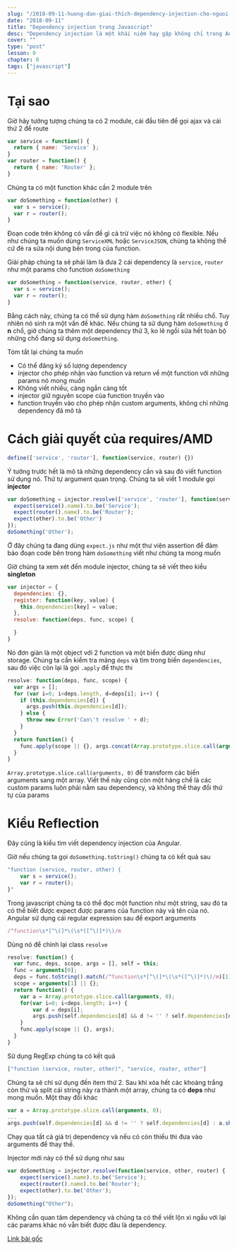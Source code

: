 ```yaml
---
slug: "/2018-09-11-huong-dan-giai-thich-dependency-injection-cho-nguoi-moi-bat-dau-khong-biet-gi"
date: "2018-09-11"
title: "Dependency injection trong Javascript"
desc: "Dependency injection là một khái niệm hay gặp không chỉ trong Angular mà còn ở nhiều ngôn ngữ lập trình khác, Dependency injection không có gì ghê gớm cả, chỉ do cách dùng từ có vẻ to lớn vậy thôi"
cover: ""
type: "post"
lesson: 0
chapter: 0
tags: ["javascript"]
---
```


# Tại sao

Giờ hãy tưởng tượng chúng ta có 2 module, cái đầu tiên để gọi ajax và cái thứ 2 để route

```js
var service = function() {
  return { name: 'Service' };
}
var router = function() {
  return { name: 'Router' };
}
```

Chúng ta có một function khác cần 2 module trên

```js
var doSomething = function(other) {
  var s = service();
  var r = router();
}
```

Đoạn code trên không có vấn đề gì cả trừ việc nó không có flexible. Nếu như chúng ta muốn dùng `ServiceXML` hoặc `ServiceJSON`, chúng ta không thể cứ đè ra sửa nội dung bên trong của function.

Giải pháp chúng ta sẽ phải làm là đưa 2 cái dependency là `service`, `router` như một params cho function `doSomething`

```js
var doSomething = function(service, router, other) {
  var s = service();
  var r = router();
}
```

Bằng cách này, chúng ta có thể sử dụng hàm `doSomething` rất nhiều chổ. Tuy nhiên nó sinh ra một vấn đề khác. Nếu chúng ta sử dụng hàm `doSomething` ở **n** chổ, giờ chúng ta thêm một dependency thứ 3, ko lẽ ngồi sửa hết toàn bộ những chổ đang sử dụng `doSomething`.

Tóm tắt lại chúng ta muốn

- Có thể đăng ký số lượng dependency
- injector cho phép nhận vào function và return về một function với những params nó mong muốn
- Không viết nhiều, càng ngắn càng tốt
- injector giữ nguyên scope của function truyền vào
- function truyền vào cho phép nhận custom arguments, không chỉ những dependency đã mô tả

# Cách giải quyết của requires/AMD

```js
define(['service', 'router'], function(service, router) {})
```

Ý tưởng trước hết là mô tả những dependency cần và sau đó viết function sử dụng nó. Thứ tự argument quan trọng. Chúng ta sẽ viết 1 module gọi **injector**

```js
var doSomething = injector.resolve(['service', 'router'], function(service, router, other){
  expect(service().name).to.be('Service');
  expect(router().name).to.be('Router');
  expect(other).to.be('Other')
});
doSomething('Other');
```

Ở đây chúng ta đang dùng `expect.js` như một thư viện assertion  để đảm bảo đoạn code bên trong hàm `doSomething` viết như chúng ta mong muốn

Giờ chúng ta xem xét đến module injector, chúng ta sẽ viết theo kiểu **singleton**

```js
var injector = {
  dependencies: {},
  register: function(key, value) {
    this.dependencies[key] = value;
  },
  resolve: function(deps, func, scope) {

  }
}
```

Nó đơn giản là một object với 2 function và một biến được dùng như storage. Chúng ta cần kiểm tra mảng `deps` và tìm trong biến `dependencies`, sau đó việc còn lại là gọi `.apply` để thực thi

```js
resolve: function(deps, func, scope) {
  var args = [];
  for (var i=0; i<deps.length, d=deps[i]; i++) {
    if (this.dependencies[d]) {
      args.push(this.dependencies[d]);
    } else {
      throw new Error('Can\'t resolve ' + d);
    }
  }
  return function() {
    func.apply(scope || {}, args.concat(Array.prototype.slice.call(arguments, 0)));
  }
}
```

`Array.prototype.slice.call(arguments, 0)` để transform các biến arguments sang một array. Viết thế này cũng còn một hàng chế là các custom params luôn phải nằm sau dependency, và không thể thay đổi thứ tự của params

# Kiểu Reflection

Đây cũng là kiểu tìm viết dependency injection của Angular.

Giờ nếu chúng ta gọi `doSomething.toString()` chúng ta có kết quả sau

```js
"function (service, router, other) {
    var s = service();
    var r = router();
}"
```

Trong javascript chúng ta có thể đọc một function như một string, sau đó ta có thể biết được expect được params của function này và tên của nó. Angular sử dụng cái regular expression sau để export arguments

```js
/^function\s*[^\(]*\(\s*([^\)]*)\)/m
```

Dùng nó để chỉnh lại class `resolve`

```js
resolve: function() {
  var func, deps, scope, args = [], self = this;
  func = arguments[0];
  deps = func.toString().match(/^function\s*[^\(]*\(\s*([^\)]*)\)/m)[1].replace(/ /g, '').split(',');
  scope = arguments[1] || {};
  return function() {
    var a = Array.prototype.slice.call(arguments, 0);
    for(var i=0; i<deps.length; i++) {
        var d = deps[i];
        args.push(self.dependencies[d] && d != '' ? self.dependencies[d] : a.shift());
    }
    func.apply(scope || {}, args);
  }
}
```

Sử dụng RegExp chúng ta có kết quả

```js
["function (service, router, other)", "service, router, other"]
```

Chúng ta sẽ chỉ sử dụng đến item thứ 2. Sau khi xóa hết các khoảng trắng còn thừ và split cái string này ra thành một array, chúng ta có **deps** như mong muốn. Một thay đổi khác

```js
var a = Array.prototype.slice.call(arguments, 0);
...
args.push(self.dependencies[d] && d != '' ? self.dependencies[d] : a.shift());
```

Chạy qua tất cả giá trị dependency và nếu có còn thiếu thì đưa vào arguments để thay thế.

Injector mới này có thể sử dụng như sau

```js
var doSomething = injector.resolve(function(service, other, router) {
    expect(service().name).to.be('Service');
    expect(router().name).to.be('Router');
    expect(other).to.be('Other');
});
doSomething("Other");
```

Không cần quan tâm dependency và chúng ta có thể viết lộn xì ngầu với lại các params khác nó vẫn biết được đâu là dependency.

[Link bài gốc](http://krasimirtsonev.com/blog/article/Dependency-injection-in-JavaScript)